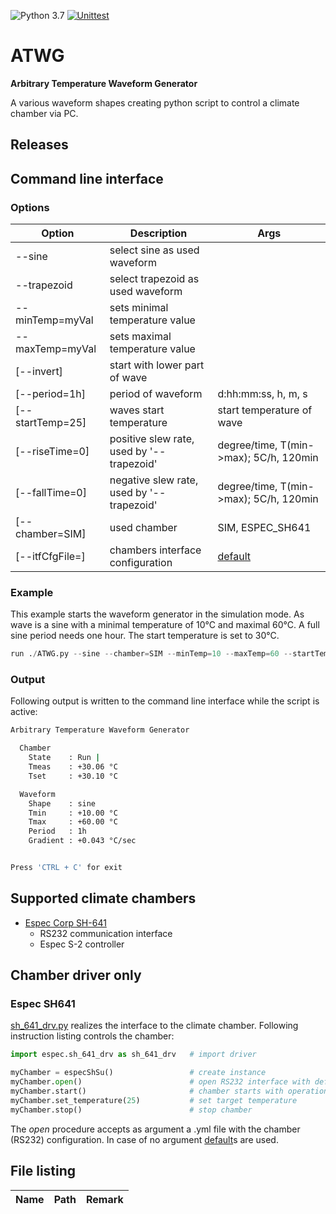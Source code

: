 ![Python 3.7](https://img.shields.io/badge/Python-3.7-blue.svg) [![Unittest](https://github.com/akaeba/ATWG/workflows/Unittest/badge.svg)](https://github.com/akaeba/ATWG/actions)

# ATWG

__Arbitrary Temperature Waveform Generator__

A various waveform shapes creating python script to control a climate chamber via PC.


## Releases


## Command line interface

### Options


| Option           | Description                               | Args                                                                                 |
| ---------------- | ------------------------------------------| ------------------------------------------------------------------------------------ |
| --sine           | select sine as used waveform              |                                                                                      |
| --trapezoid      | select trapezoid as used waveform         |                                                                                      |
| --minTemp=myVal  | sets minimal temperature value            |                                                                                      |
| --maxTemp=myVal  | sets maximal temperature value            |                                                                                      |
| [--invert]       | start with lower part of wave             |                                                                                      |
| [--period=1h]    | period of waveform                        | d:hh:mm:ss, h, m, s                                                                  |
| [--startTemp=25] | waves start temperature                   | start temperature of wave                                                            |
| [--riseTime=0]   | positive slew rate, used by '--trapezoid' | degree/time, T(min->max); 5C/h, 120min                                               |
| [--fallTime=0]   | negative slew rate, used by '--trapezoid' | degree/time, T(min->max); 5C/h, 120min                                               |
| [--chamber=SIM]  | used chamber                              | SIM, ESPEC_SH641                                                                     |
| [--itfCfgFile=]  | chambers interface configuration          | [default](https://github.com/akaeba/ATWG/blob/master/driver/espec/sh_if_default.yml) |


### Example

This example starts the waveform generator in the simulation mode. As wave is a sine with a minimal temperature of 10°C and maximal 60°C. A full
sine period needs one hour. The start temperature is set to 30°C.

```python
run ./ATWG.py --sine --chamber=SIM --minTemp=10 --maxTemp=60 --startTemp=30 --period=1h
```


### Output

Following output is written to the command line interface while the script is active:

```bash
Arbitrary Temperature Waveform Generator

  Chamber
    State    : Run |
    Tmeas    : +30.06 °C
    Tset     : +30.10 °C

  Waveform
    Shape    : sine
    Tmin     : +10.00 °C
    Tmax     : +60.00 °C
    Period   : 1h
    Gradient : +0.043 °C/sec


Press 'CTRL + C' for exit
```


## Supported climate chambers
 * [Espec Corp SH-641](https://espec.com/na/products/model/sh_641)
    - RS232 communication interface
    - Espec S-2 controller


## Chamber driver only

### Espec SH641
[sh_641_drv.py](https://github.com/akaeba/ATWG/blob/master/espec/sh_641_drv.py) realizes the interface to the climate chamber. Following instruction listing controls the chamber:

```python
import espec.sh_641_drv as sh_641_drv   # import driver

myChamber = especShSu()                 # create instance
myChamber.open()                        # open RS232 interface with defaults
myChamber.start()                       # chamber starts with operation
myChamber.set_temperature(25)           # set target temperature
myChamber.stop()                        # stop chamber
```

The _open_ procedure accepts as argument a .yml file with the chamber (RS232) configuration. In case of no argument [default](https://github.com/akaeba/ATWG/blob/master/driver/espec/sh_if_default.yml)s are used.


## File listing

| Name | Path | Remark |
| ---- | ---- | ------ |
